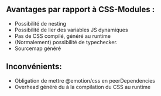 ## Avantages par rapport à CSS-Modules :

-   Possibilité de nesting
-   Possibilité de lier des variables JS dynamiques
-   Pas de CSS compilé, généré au runtime
-   (Normalement) possibilité de typechecker.
-   Sourcemap généré

## Inconvénients:

-   Obligation de mettre @emotion/css en peerDependencies
-   Overhead généré du à la compilation du CSS au runtime
